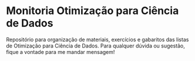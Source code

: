 # Monitoria Otimização para Ciência de Dados

Repositório para organização de materiais, exercícios e gabaritos das listas de Otimização para Ciência de Dados. 
Para qualquer dúvida ou sugestão, fique a vontade para me mandar mensagem!


